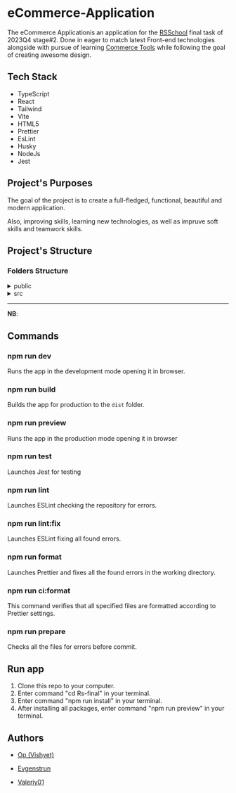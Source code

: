 # eCommerce-Application

The  eCommerce Applicationis an application for the [RSSchool](https://rs.school/) final task of 2023Q4 stage#2.
Done in eager to match latest Front-end technologies alongside with pursue of learning [Commerce Tools](https://commercetools.com/) while following the goal of creating awesome design.

## Tech Stack

* TypeScript
* React
* Tailwind
* Vite
* HTML5
* Prettier
* EsLint
* Husky
* NodeJs
* Jest  

## Project's Purposes

The goal of the project is to create a full-fledged, functional, beautiful and modern application.


Also, improving skills, learning new technologies, as well as impruve soft skills and teamwork skills.

## Project's Structure

### Folders Structure

<details><summary>public</summary>

- assets (pics, icons, backgrounds, design references etc.)
- favicon
- fonts
</details>

<details><summary>src</summary>
  
<details><summary>api</summary></details> 
<details><summary>components</summary></details>
<details><summary>pages</summary></details>
<details><summary>router</summary></details>
<details><summary>services</summary></details>
<details><summary>tests</summary></details>
<details><summary>utils</summary></details>

- App.css
- App.tsx
- index.css
- main.tsx
</details>

</details>
<p></p>

---

**NB**:

## Commands

### npm run dev
Runs the app in the development mode opening it in browser.<br />

### npm run build
Builds the app for production to the `dist` folder.

### npm run preview
Runs the app in the production mode opening it in browser

### npm run test
Launches Jest for testing

### npm run lint
Launches ESLint checking the repository for errors.

### npm run lint:fix
Launches ESLint fixing all found errors.

### npm run format
Launches Prettier and fixes all the found errors in the working directory.

### npm run ci:format
This command verifies that all specified files are formatted according to Prettier settings.

### npm run prepare
Checks all the files for errors before commit.

## Run app

1. Clone this repo to your computer.
2. Enter command "cd Rs-final" in your terminal.
3. Enter command "npm run install" in your terminal.
4. After installing all packages, enter command "npm run preview" in your terminal.

## Authors

* [Op (Vishyet)](https://github.com/Visheyt)

  
* [Evgenstrun](https://github.com/jonyforest93)

  
* [Valeriy01](https://github.com/valeriyl01)
